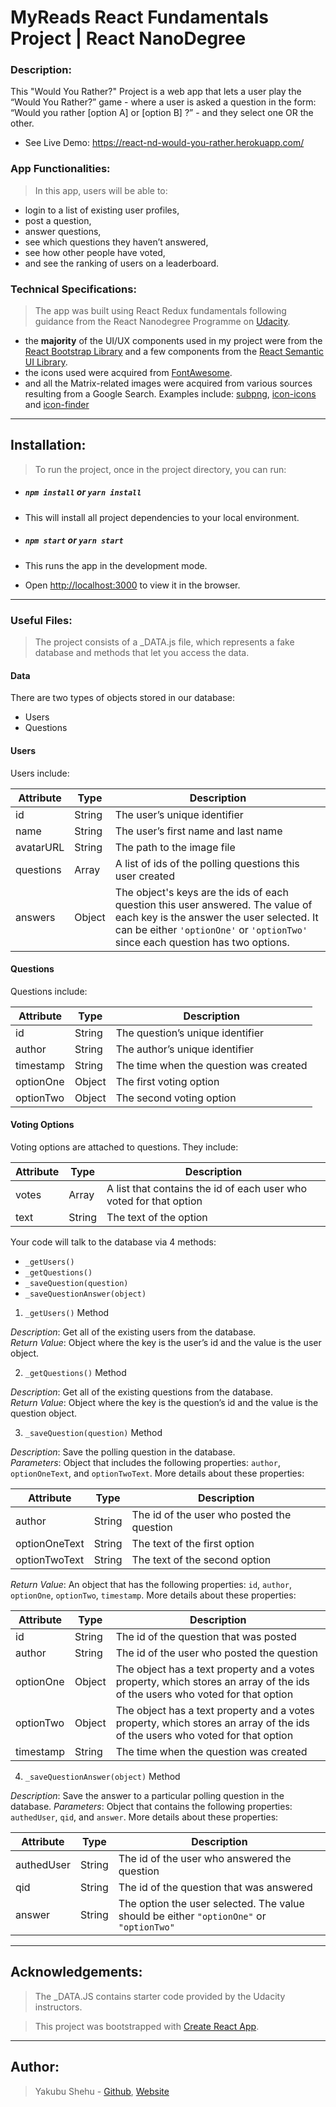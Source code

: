 # MyReads React Fundamentals Project | React NanoDegree

### Description:
This "Would You Rather?" Project is a web app that lets a user play the “Would You Rather?” game - where a user is asked a question in the form: “Would you rather [option A] or [option B] ?” - and they select one OR the other.

* See Live Demo: https://react-nd-would-you-rather.herokuapp.com/


### App Functionalities:
> In this app, users will be able to:
* login to a list of existing user profiles,
* post a question,
* answer questions,
* see which questions they haven’t answered,
* see how other people have voted,
* and see the ranking of users on a leaderboard.


### Technical Specifications:
> The app was built using React Redux fundamentals following guidance from the React Nanodegree Programme on [Udacity](https://www.udacity.com/course/react-nanodegree--nd019).

* the **majority** of the UI/UX components used in my project were from the [React Bootstrap Library](https://react-bootstrap.github.io/) and a few components from the [React Semantic UI Library](https://react.semantic-ui.com/).
* the icons used were acquired from [FontAwesome](https://fontawesome.com/).
* and all the Matrix-related images were acquired from various sources resulting from a Google Search. Examples include: [subpng](https://www.subpng.com/png-k1h1lh/),  [icon-icons](https://icon-icons.com/icon/trinity-avatar/90829) and [icon-finder](https://www.iconfinder.com/)


---


## Installation:
> To run the project, once in the project directory, you can run:

* ##### ```npm install``` or ```yarn install```
* This will install all project dependencies to your local environment.

* ##### ```npm start``` or ```yarn start```
* This runs the app in the development mode.
* Open [http://localhost:3000](http://localhost:3000) to view it in the browser.


---


### Useful Files:
> The project consists of a _DATA.js file, which  represents a fake database and methods that let you access the data.

#### Data

There are two types of objects stored in our database:

* Users
* Questions

#### Users

Users include:

| Attribute    | Type             | Description           |
|-----------------|------------------|-------------------         |
| id                 | String           | The user’s unique identifier |
| name          | String           | The user’s first name  and last name     |
| avatarURL  | String           | The path to the image file |
| questions | Array | A list of ids of the polling questions this user created|
| answers      | Object         |  The object's keys are the ids of each question this user answered. The value of each key is the answer the user selected. It can be either `'optionOne'` or `'optionTwo'` since each question has two options.

#### Questions

Questions include:

| Attribute | Type | Description |
|-----------------|------------------|-------------------|
| id                  | String | The question’s unique identifier |
| author        | String | The author’s unique identifier |
| timestamp | String | The time when the question was created|
| optionOne | Object | The first voting option|
| optionTwo | Object | The second voting option|

#### Voting Options

Voting options are attached to questions. They include:

| Attribute | Type | Description |
|-----------------|------------------|-------------------|
| votes             | Array | A list that contains the id of each user who voted for that option|
| text                | String | The text of the option |

Your code will talk to the database via 4 methods:

* `_getUsers()`
* `_getQuestions()`
* `_saveQuestion(question)`
* `_saveQuestionAnswer(object)`

1) `_getUsers()` Method

*Description*: Get all of the existing users from the database.  
*Return Value*: Object where the key is the user’s id and the value is the user object.

2) `_getQuestions()` Method

*Description*: Get all of the existing questions from the database.  
*Return Value*: Object where the key is the question’s id and the value is the question object.

3) `_saveQuestion(question)` Method

*Description*: Save the polling question in the database.  
*Parameters*:  Object that includes the following properties: `author`, `optionOneText`, and `optionTwoText`. More details about these properties:

| Attribute | Type | Description |
|-----------------|------------------|-------------------|
| author | String | The id of the user who posted the question|
| optionOneText| String | The text of the first option |
| optionTwoText | String | The text of the second option |

*Return Value*:  An object that has the following properties: `id`, `author`, `optionOne`, `optionTwo`, `timestamp`. More details about these properties:

| Attribute | Type | Description |
|-----------------|------------------|-------------------|
| id | String | The id of the question that was posted|
| author | String | The id of the user who posted the question|
| optionOne | Object | The object has a text property and a votes property, which stores an array of the ids of the users who voted for that option|
| optionTwo | Object | The object has a text property and a votes property, which stores an array of the ids of the users who voted for that option|
|timestamp|String | The time when the question was created|

4) `_saveQuestionAnswer(object)` Method

*Description*: Save the answer to a particular polling question in the database.
*Parameters*: Object that contains the following properties: `authedUser`, `qid`, and `answer`. More details about these properties:

| Attribute | Type | Description |
|-----------------|------------------|-------------------|
| authedUser | String | The id of the user who answered the question|
| qid | String | The id of the question that was answered|
| answer | String | The option the user selected. The value should be either `"optionOne"` or `"optionTwo"`|


---


## Acknowledgements:

> The _DATA.JS contains starter code provided by the Udacity instructors.

> This project was bootstrapped with [Create React App](https://github.com/facebook/create-react-app).


---


## Author:
> Yakubu Shehu - [Github](https://github.com/YakubuShehu/), [Website](https://yakubushehu.com)